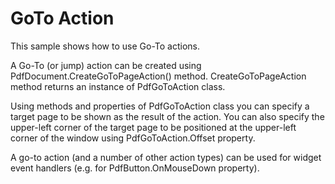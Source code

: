 # GoTo Action
This sample shows how to use Go-To actions.

A Go-To (or jump) action can be created using PdfDocument.CreateGoToPageAction() method. CreateGoToPageAction method returns an instance of PdfGoToAction class.

Using methods and properties of PdfGoToAction class you can specify a target page to be shown as the result of the action. You can also specify the upper-left corner of the target page to be positioned at the upper-left corner of the window using PdfGoToAction.Offset property.

A go-to action (and a number of other action types) can be used for widget event handlers (e.g. for PdfButton.OnMouseDown property).